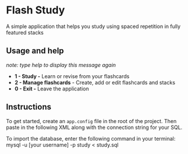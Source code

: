 # Flash Study
A simple application that helps you study using spaced repetition in fully featured stacks
## Usage and help
*note: type help to display this message again*

 - **1 - Study -** Learn or revise from your flashcards
 - **2 - Manage flashcards** - Create, add or edit flashcards and stacks
 - **0 - Exit -** Leave the application

## Instructions
To get started, create an `app.config` file in the root of the project. Then paste in the following XML along with the connection string for your SQL.

<?xml version="1.0"?>
<configuration>
    <connectionStrings>
        <add name="defaultConnStr"
            connectionString="server=localhost;user=root;port=3306;password=abhikij761"
            providerName="MySql.Data.MySqlClient"/>
        <add name="connStr"
             connectionString="server=localhost;user=root;database=study;port=3306;password=abhikij761"
             providerName="MySql.Data.MySqlClient"/>
    </connectionStrings>
</configuration>

To import the database, enter the following command in your terminal:
  mysql -u [your username] -p study < study.sql
